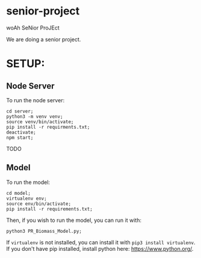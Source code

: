 # senior-project
woAh SeNior ProJEct

We are doing a senior project. 


# SETUP:

## Node Server

To run the node server:


```
cd server;
python3 -m venv venv;
source venv/bin/activate;
pip install -r requirments.txt;
deactivate;
npm start;
```

TODO

## Model

To run the model:

```
cd model;
virtualenv env;
source env/bin/activate;
pip install -r requirements.txt;
```

Then, if you wish to run the model, you can run it with:
```
python3 PR_Biomass_Model.py;
```

If `virtualenv` is not installed, you can install it with `pip3 install virtualenv`. If you don't have pip installed, install python here: https://www.python.org/.


